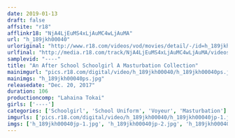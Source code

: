 ```yaml
---
date: 2019-01-13
draft: false
affsite: "r18"
afflinkr18: "NjA4LjEuMS4xLjAuMC4wLjAuMA"
url: "h_189jkh00040"
urloriginal: "http://www.r18.com/videos/vod/movies/detail/-/id=h_189jkh00040"
urlfinal: "http://media.r18.com/track/NjA4LjEuMS4xLjAuMC4wLjAuMA/videos/vod/movies/detail/-/id=h_189jkh00040"
samplevid: "----"
title: "An After School Schoolgirl A Masturbation Collection"
mainimgurl: "pics.r18.com/digital/video/h_189jkh00040/h_189jkh00040ps.jpg"
mainimgs: "h_189jkh00040ps.jpg"
releasedate: "Dec. 20, 2017"
duration: 106
productioncomp: "Lahaina Tokai"
girls: ['----']
categories: ['Schoolgirl', 'School Uniform', 'Voyeur', 'Masturbation']
imgurls: ['pics.r18.com/digital/video/h_189jkh00040/h_189jkh00040jp-1.jpg', 'pics.r18.com/digital/video/h_189jkh00040/h_189jkh00040jp-2.jpg', 'pics.r18.com/digital/video/h_189jkh00040/h_189jkh00040jp-3.jpg', 'pics.r18.com/digital/video/h_189jkh00040/h_189jkh00040jp-4.jpg', 'pics.r18.com/digital/video/h_189jkh00040/h_189jkh00040jp-5.jpg', 'pics.r18.com/digital/video/h_189jkh00040/h_189jkh00040jp-6.jpg', 'pics.r18.com/digital/video/h_189jkh00040/h_189jkh00040jp-7.jpg', 'pics.r18.com/digital/video/h_189jkh00040/h_189jkh00040jp-8.jpg', 'pics.r18.com/digital/video/h_189jkh00040/h_189jkh00040jp-9.jpg', 'pics.r18.com/digital/video/h_189jkh00040/h_189jkh00040jp-10.jpg', 'pics.r18.com/digital/video/h_189jkh00040/h_189jkh00040jp-11.jpg', 'pics.r18.com/digital/video/h_189jkh00040/h_189jkh00040jp-12.jpg', 'pics.r18.com/digital/video/h_189jkh00040/h_189jkh00040jp-13.jpg', 'pics.r18.com/digital/video/h_189jkh00040/h_189jkh00040jp-14.jpg', 'pics.r18.com/digital/video/h_189jkh00040/h_189jkh00040jp-15.jpg', 'pics.r18.com/digital/video/h_189jkh00040/h_189jkh00040jp-16.jpg', 'pics.r18.com/digital/video/h_189jkh00040/h_189jkh00040jp-17.jpg', 'pics.r18.com/digital/video/h_189jkh00040/h_189jkh00040jp-18.jpg', 'pics.r18.com/digital/video/h_189jkh00040/h_189jkh00040jp-19.jpg', 'pics.r18.com/digital/video/h_189jkh00040/h_189jkh00040jp-20.jpg']
imgs: ['h_189jkh00040jp-1.jpg', 'h_189jkh00040jp-2.jpg', 'h_189jkh00040jp-3.jpg', 'h_189jkh00040jp-4.jpg', 'h_189jkh00040jp-5.jpg', 'h_189jkh00040jp-6.jpg', 'h_189jkh00040jp-7.jpg', 'h_189jkh00040jp-8.jpg', 'h_189jkh00040jp-9.jpg', 'h_189jkh00040jp-10.jpg', 'h_189jkh00040jp-11.jpg', 'h_189jkh00040jp-12.jpg', 'h_189jkh00040jp-13.jpg', 'h_189jkh00040jp-14.jpg', 'h_189jkh00040jp-15.jpg', 'h_189jkh00040jp-16.jpg', 'h_189jkh00040jp-17.jpg', 'h_189jkh00040jp-18.jpg', 'h_189jkh00040jp-19.jpg', 'h_189jkh00040jp-20.jpg']
---
```

